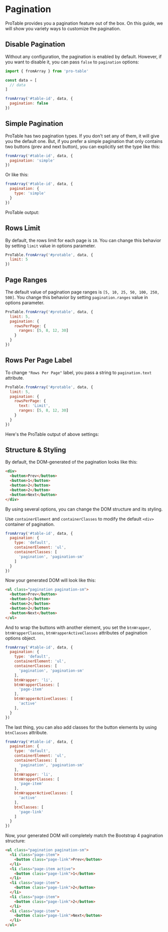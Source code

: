 # Pagination

ProTable provides you a pagination feature out of the box. On this guide, we will show you variety ways to customize the pagination.

## Disable Pagination

Without any configuration, the pagination is enabled by default. However, if you want to disable it, you can pass `false` to `pagination` options:

```js
import { fromArray } from 'pro-table'

const data = [
  // data
]

fromArray('#table-id', data, {
  pagination: false
})
```

## Simple Pagination

ProTable has two pagination types. If you don't set any of them, it will give you the default one. But, if you prefer a simple pagination that only contains two buttons (prev and next button), you can explicitly set the type like this:

```js
fromArray('#table-id', data, {
  pagination: 'simple'
})
```

Or like this:

```js
fromArray('#table-id', data, {
  pagination: {
    type: 'simple'
  }
})
```

ProTable output:

<div id="protable-1"></div>

## Rows Limit

By default, the rows limit for each page is `10`. You can change this behavior by setting `limit` value in options parameter.

```js
ProTable.fromArray('#protable', data, {
  limit: 5
})
```


## Page Ranges

The default value of pagination page ranges is `[5, 10, 25, 50, 100, 250, 500]`. You change this behavior by setting `pagination.ranges` value in options parameter.

```js
ProTable.fromArray('#protable', data, {
  limit: 5,
  pagination: {
    rowsPerPage: {
      ranges: [5, 8, 12, 30]
    }
  }
})
```

## Rows Per Page Label

To change `"Rows Per Page"` label, you pass a string to `pagination.text` attribute.

```js
ProTable.fromArray('#protable', data, {
  limit: 5,
  pagination: {
    rowsPerPage: {
      text: 'Limit',
      ranges: [5, 8, 12, 30]
    }
  }
})
```

Here's the ProTable output of above settings:

<div id="protable-2"></div>


## Structure & Styling

By default, the DOM-generated of the pagination looks like this:

```html
<div>
  <button>Prev</button>
  <button>1</button>
  <button>2</button>
  <button>2</button>
  <button>Next</button>
</div>
```

By using several options, you can change the DOM structure and its styling.

Use `containerElement` and `containerClasses` to modify the default `<div>` container of pagination.

```js
fromArray('#table-id', data, {
  pagination: {
    type: 'default',
    containerElement: 'ul',
    containerClasses: [
      'pagination', 'pagination-sm'
    ]
  }
})
```

Now your generated DOM will look like this:

```html
<ul class="pagination pagination-sm">
  <button>Prev</button>
  <button>1</button>
  <button>2</button>
  <button>2</button>
  <button>Next</button>
</ul>
```

And to wrap the buttons with another element, you set the `btnWrapper`, `btnWrapperClasses`, `btnWrapperActiveClasses` attributes of pagination options object.

```js
fromArray('#table-id', data, {
  pagination: {
    type: 'default',
    containerElement: 'ul',
    containerClasses: [
      'pagination', 'pagination-sm'
    ],
    btnWrapper: 'li',
    btnWrapperClasses: [
      'page-item'
    ],
    btnWrapperActiveClasses: [
      'active'
    ],
  }
})
```

The last thing, you can also add classes for the button elements by using `btnClasses` attribute.

```js
fromArray('#table-id', data, {
  pagination: {
    type: 'default',
    containerElement: 'ul',
    containerClasses: [
      'pagination', 'pagination-sm'
    ],
    btnWrapper: 'li',
    btnWrapperClasses: [
      'page-item'
    ],
    btnWrapperActiveClasses: [
      'active'
    ],
    btnClasses: [
      'page-link'
    ]
  }
})
```

Now, your generated DOM will completely match the Bootstrap 4 pagination structure:

```html
<ul class="pagination pagination-sm">
  <li class="page-item">
    <button class="page-link">Prev</button>
  </li>
  <li class="page-item active">
    <button class="page-link">1</button>
  </li>
  <li class="page-item">
    <button class="page-link">2</button>
  </li>
  <li class="page-item">
    <button class="page-link">2</button>
  </li>
  <li class="page-item">
    <button class="page-link">Next</button>
  </li>
</ul>
```

<script>
import 'pro-table/dist/js/pro-table.js'

export default {
  mounted () {
    this.createProTable()  
  },
  methods: {
    async createProTable () {
      const response = await fetch('/data/employee-dummy.json')
      const employees = await response.json()

      ProTable.fromArray('#protable-1', {
        columns: ['no', 'name', 'gender', 'email', 'phone'],
        rows: employees
      }, {
        limit: 5,
        pagination: {
          type: 'simple',
        },
        contents: {
          no: row => ++row
        }
      })

      ProTable.fromArray('#protable-2', {
        columns: ['no', 'name', 'gender', 'email', 'phone'],
        rows: employees
      }, {
        limit: 5,
        pagination: {
          rowsPerPage: {
            text: 'Limit',
            ranges: [5, 8, 12, 30]
          }
        },
        contents: {
          no: row => ++row
        }
      })
    }
  }
}
</script>
